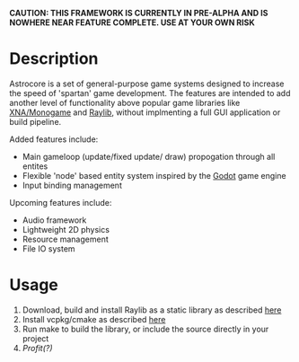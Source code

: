 **CAUTION: THIS FRAMEWORK IS CURRENTLY IN PRE-ALPHA AND IS NOWHERE NEAR FEATURE COMPLETE. USE AT YOUR OWN RISK**

# Description
Astrocore is a set of general-purpose game systems designed to increase the speed of 'spartan' game development. The features are intended to add another level of functionality above popular game libraries like [XNA/Monogame](https://monogame.net/) and [Raylib](https://www.raylib.com/), without implmenting a full GUI application or build pipeline. 

Added features include:
- Main gameloop (update/fixed update/ draw) propogation through all entites
- Flexible 'node' based entity system inspired by the [Godot](https://godotengine.org/) game engine
- Input binding management

Upcoming features include:
- Audio framework
- Lightweight 2D physics
- Resource management
- File IO system


# Usage
1. Download, build and install Raylib as a static library as described [here](https://github.com/raysan5/raylib?tab=readme-ov-file#build-and-installation)
2. Install vcpkg/cmake as described [here](https://learn.microsoft.com/en-us/vcpkg/get_started/get-started?pivots=shell-cmd)
3. Run make to build the library, or include the source directly in your project
4. *Profit(?)*
